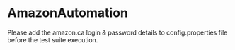 # AmazonAutomation
Please add the amazon.ca login & password details to config.properties file before the test suite execution.
